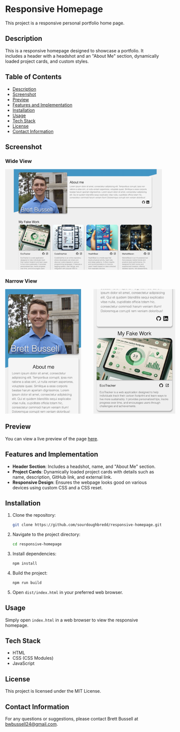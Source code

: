 # Responsive Homepage

This project is a responsive personal portfolio home page.

## Description

This is a responsive homepage designed to showcase a portfolio. It includes a header with a headshot and an "About Me" section, dynamically loaded project cards, and custom styles.

## Table of Contents

- [Description](#description)
- [Screenshot](#screenshot)
- [Preview](#preview)
- [Features and Implementation](#features-and-implementation)
- [Installation](#installation)
- [Usage](#usage)
- [Tech Stack](#tech-stack)
- [License](#license)
- [Contact Information](#contact-information)

## Screenshot

### Wide View

<img src="./screenshots/wide.png" alt="Screenshot of the Responsive Homepage" style="max-height: 400px;">

### Narrow View

<div style="display: flex; gap: 40px;">
    <img src="./screenshots/narrow1.png" alt="Screenshot of the Responsive Homepage" style="max-height: 400px;">
    <img src="./screenshots/narrow2.png" alt="Screenshot of the Responsive Homepage" style="max-height: 400px;">
</div>

## Preview

You can view a live preview of the page [here](https://sourdoughbredd.github.io/responsive-homepage/).

## Features and Implementation

- **Header Section**: Includes a headshot, name, and "About Me" section.
- **Project Cards**: Dynamically loaded project cards with details such as name, description, GitHub link, and external link.
- **Responsive Design**: Ensures the webpage looks good on various devices using custom CSS and a CSS reset.

## Installation

1. Clone the repository:
   ```sh
   git clone https://github.com/sourdoughbredd/responsive-homepage.git
   ```
2. Navigate to the project directory:
   ```sh
   cd responsive-homepage
   ```
3. Install dependencies:
   ```sh
   npm install
   ```
4. Build the project:
   ```sh
   npm run build
   ```
5. Open `dist/index.html` in your preferred web browser.

## Usage

Simply open `index.html` in a web browser to view the responsive homepage.

## Tech Stack

- HTML
- CSS (CSS Modules)
- JavaScript

## License

This project is licensed under the MIT License.

## Contact Information

For any questions or suggestions, please contact Brett Bussell at [bwbussell24@gmail.com](mailto:bwbussell24@gmail.com).
